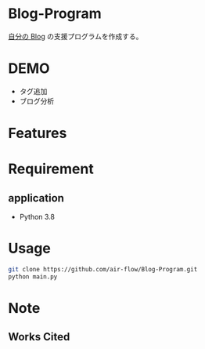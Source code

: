 # Blog-Program

[自分の Blog](https://updraft.hatenadiary.com/) の支援プログラムを作成する。

# DEMO

- タグ追加
- ブログ分析

# Features

# Requirement

## application

- Python 3.8

# Usage

```bash
git clone https://github.com/air-flow/Blog-Program.git
python main.py
```

# Note

## Works Cited
